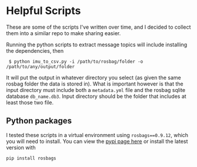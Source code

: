 # Helpful Scripts

These are some of the scripts I've written over time, and I decided to collect them into a similar repo to make sharing easier.

Running the python scripts to extract message topics will include installing the dependencies, then 

```
 $ python imu_to_csv.py -i /path/to/rosbag/folder -o /path/to/any/output/folder
```

It will put the output in whatever directory you select (as given the same rosbag folder the data is stored in). What is important however is that the input directory must include both a `metadata.yml` file and the rosbag sqlite database `db_name.db3`. Input directory should be the folder that includes at least those two file. 


## Python packages

I tested these scripts in a virtual environment using `rosbags==0.9.12`, which you will need to install. You can view the [pypi page here](https://pypi.org/project/rosbags/) or install the latest version with 

```
pip install rosbags
```

